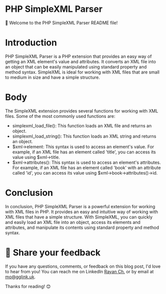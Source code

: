 # PHP SimpleXML Parser
👋 Welcome to the PHP SimpleXML Parser README file!

# Introduction
PHP SimpleXML Parser is a PHP extension that provides an easy way of getting an XML element's value and attributes. It converts an XML file into an object that can be easily manipulated using standard property and method syntax. SimpleXML is ideal for working with XML files that are small to medium in size and have a simple structure.

# Body
The SimpleXML extension provides several functions for working with XML files. Some of the most commonly used functions are:

- simplexml_load_file(): This function loads an XML file and returns an object.
- simplexml_load_string(): This function loads an XML string and returns an object.
- $xml->element: This syntax is used to access an element's value. For example, if an XML file has an element called 'title', you can access its value using $xml->title.
- $xml->attributes(): This syntax is used to access an element's attributes. For example, if an XML file has an element called 'book' with an attribute called 'id', you can access its value using $xml->book->attributes()->id.
# Conclusion
In conclusion, PHP SimpleXML Parser is a powerful extension for working with XML files in PHP. It provides an easy and intuitive way of working with XML files that have a simple structure. With SimpleXML, you can quickly and easily load an XML file into an object, access its elements and attributes, and manipulate its contents using standard property and method syntax.
# 📣 Share your feedback

If you have any questions, comments, or feedback on this blog post, I'd love to hear from you! You can reach me on LinkedIn [Rayan Ch.](https://www.linkedin.com/in/rayan-ch-b787ab224/) or by email at [mo@gglink.uk](mailto:mo@gglink.uk).

Thanks for reading! 😊
